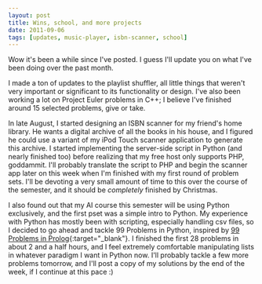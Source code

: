 ```yaml
---
layout: post
title: Wins, school, and more projects
date: 2011-09-06
tags: [updates, music-player, isbn-scanner, school]
---
```


Wow it's been a while since I've posted. I guess I'll update you on what I've been doing over the past month.

<!--more-->

I made a ton of updates to the playlist shuffler, all little things that weren't very important or significant to its functionality or design. I've also been working a lot on Project Euler problems in C++; I believe I've finished around 15 selected problems, give or take.

In late August, I started designing an ISBN scanner for my friend's home library. He wants a digital archive of all the books in his house, and I figured he could use a variant of my iPod Touch scanner application to generate this archive. I started implementing the server-side script in Python (and nearly finished too) before realizing that my free host only supports PHP, goddammit. I'll probably translate the script to PHP and begin the scanner app later on this week when I'm finished with my first round of problem sets. I'll be devoting a very small amount of time to this over the course of the semester, and it should be *completely* finished by Christmas.

I also found out that my AI course this semester will be using Python exclusively, and the first pset was a simple intro to Python. My experience with Python has mostly been with scripting, especially handling csv files, so I decided to go ahead and tackle 99 Problems in Python, inspired by [99 Problems in Prolog](https://sites.google.com/site/prologsite/prolog-problems){:target="_blank"}. I finished the first 28 problems in about 2 and a half hours, and I feel extremely comfortable manipulating lists in whatever paradigm I want in Python now. I'll probably tackle a few more problems tomorrow, and I'll post a copy of my solutions by the end of the week, if I continue at this pace :)
